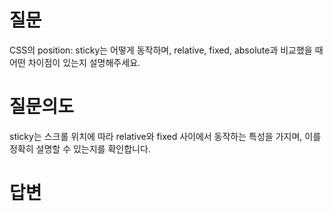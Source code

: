 # 질문
CSS의 position: sticky는 어떻게 동작하며, relative, fixed, absolute과 비교했을 때 어떤 차이점이 있는지 설명해주세요.

# 질문의도
sticky는 스크롤 위치에 따라 relative와 fixed 사이에서 동작하는 특성을 가지며, 이를 정확히 설명할 수 있는지를 확인합니다.

# 답변
